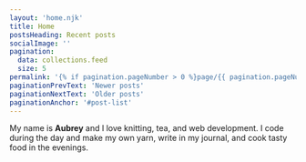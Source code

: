 ```yaml
---
layout: 'home.njk'
title: Home
postsHeading: Recent posts
socialImage: ''
pagination:
  data: collections.feed
  size: 5
permalink: '{% if pagination.pageNumber > 0 %}page/{{ pagination.pageNumber }}{% endif %}/index.html'
paginationPrevText: 'Newer posts'
paginationNextText: 'Older posts'
paginationAnchor: '#post-list'
---
```


My name is **Aubrey** and I love knitting, tea, and web development. I code during the day and make my own yarn, write in my journal, and cook tasty food in the evenings.
